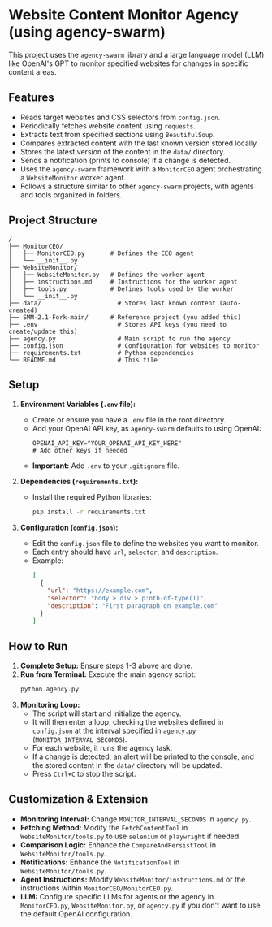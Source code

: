 # Website Content Monitor Agency (using agency-swarm)

This project uses the `agency-swarm` library and a large language model (LLM) like OpenAI's GPT to monitor specified websites for changes in specific content areas.

## Features

*   Reads target websites and CSS selectors from `config.json`.
*   Periodically fetches website content using `requests`.
*   Extracts text from specified sections using `BeautifulSoup`.
*   Compares extracted content with the last known version stored locally.
*   Stores the latest version of the content in the `data/` directory.
*   Sends a notification (prints to console) if a change is detected.
*   Uses the `agency-swarm` framework with a `MonitorCEO` agent orchestrating a `WebsiteMonitor` worker agent.
*   Follows a structure similar to other `agency-swarm` projects, with agents and tools organized in folders.

## Project Structure

```
/
├── MonitorCEO/
│   ├── MonitorCEO.py       # Defines the CEO agent
│   └── __init__.py
├── WebsiteMonitor/
│   ├── WebsiteMonitor.py   # Defines the worker agent
│   ├── instructions.md     # Instructions for the worker agent
│   ├── tools.py            # Defines tools used by the worker
│   └── __init__.py
├── data/                     # Stores last known content (auto-created)
├── SMM-2.1-Fork-main/      # Reference project (you added this)
├── .env                      # Stores API keys (you need to create/update this)
├── agency.py                 # Main script to run the agency
├── config.json               # Configuration for websites to monitor
├── requirements.txt          # Python dependencies
└── README.md                 # This file
```

## Setup

1.  **Environment Variables (`.env` file):**
    *   Create or ensure you have a `.env` file in the root directory.
    *   Add your OpenAI API key, as `agency-swarm` defaults to using OpenAI:
        ```dotenv
        OPENAI_API_KEY="YOUR_OPENAI_API_KEY_HERE"
        # Add other keys if needed
        ```
    *   **Important:** Add `.env` to your `.gitignore` file.

2.  **Dependencies (`requirements.txt`):**
    *   Install the required Python libraries:
        ```bash
        pip install -r requirements.txt
        ```

3.  **Configuration (`config.json`):**
    *   Edit the `config.json` file to define the websites you want to monitor.
    *   Each entry should have `url`, `selector`, and `description`.
    *   Example:
        ```json
        [
          {
            "url": "https://example.com",
            "selector": "body > div > p:nth-of-type(1)",
            "description": "First paragraph on example.com"
          }
        ]
        ```

## How to Run

1.  **Complete Setup:** Ensure steps 1-3 above are done.
2.  **Run from Terminal:** Execute the main agency script:
    ```bash
    python agency.py
    ```
3.  **Monitoring Loop:**
    *   The script will start and initialize the agency.
    *   It will then enter a loop, checking the websites defined in `config.json` at the interval specified in `agency.py` (`MONITOR_INTERVAL_SECONDS`).
    *   For each website, it runs the agency task.
    *   If a change is detected, an alert will be printed to the console, and the stored content in the `data/` directory will be updated.
    *   Press `Ctrl+C` to stop the script.

## Customization & Extension

*   **Monitoring Interval:** Change `MONITOR_INTERVAL_SECONDS` in `agency.py`.
*   **Fetching Method:** Modify the `FetchContentTool` in `WebsiteMonitor/tools.py` to use `selenium` or `playwright` if needed.
*   **Comparison Logic:** Enhance the `CompareAndPersistTool` in `WebsiteMonitor/tools.py`.
*   **Notifications:** Enhance the `NotificationTool` in `WebsiteMonitor/tools.py`.
*   **Agent Instructions:** Modify `WebsiteMonitor/instructions.md` or the instructions within `MonitorCEO/MonitorCEO.py`.
*   **LLM:** Configure specific LLMs for agents or the agency in `MonitorCEO.py`, `WebsiteMonitor.py`, or `agency.py` if you don't want to use the default OpenAI configuration. 